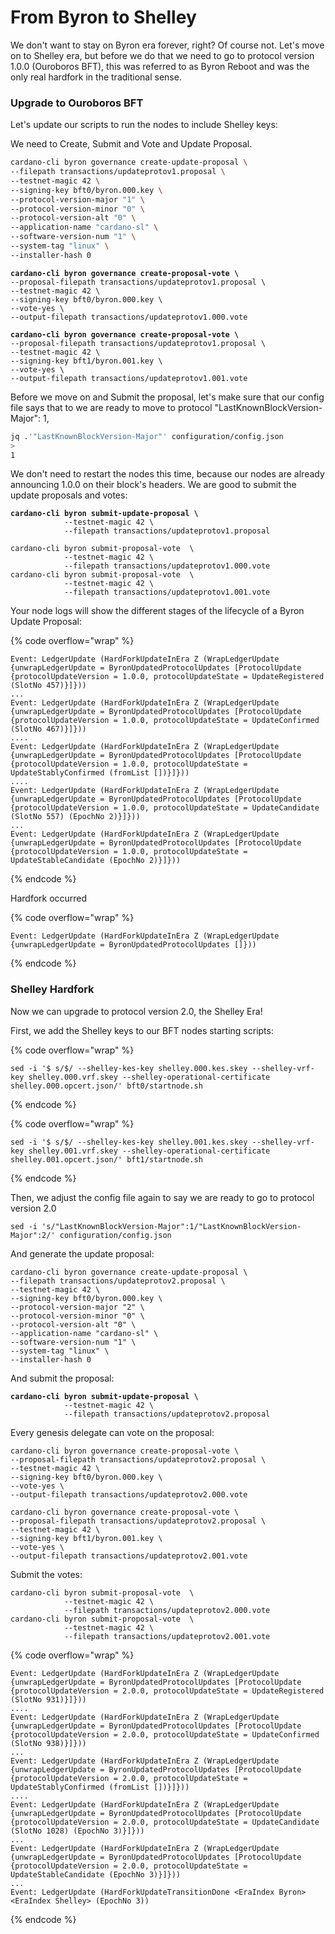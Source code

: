 # From Byron to Shelley

We don't want to stay on Byron era forever, right? Of course not. Let's move on to Shelley era, but before we do that we need to go to protocol version 1.0.0 (Ouroboros BFT),  this was referred to as Byron Reboot and was the only real hardfork in the traditional sense.&#x20;

### Upgrade to Ouroboros BFT&#x20;

Let's update our scripts to run the nodes to include Shelley keys:

We need to Create, Submit and Vote and Update Proposal.&#x20;

```bash
cardano-cli byron governance create-update-proposal \
--filepath transactions/updateprotov1.proposal \
--testnet-magic 42 \
--signing-key bft0/byron.000.key \
--protocol-version-major "1" \
--protocol-version-minor "0" \
--protocol-version-alt "0" \
--application-name "cardano-sl" \
--software-version-num "1" \
--system-tag "linux" \
--installer-hash 0
```

<pre class="language-bash"><code class="lang-bash"><strong>cardano-cli byron governance create-proposal-vote \
</strong>--proposal-filepath transactions/updateprotov1.proposal \
--testnet-magic 42 \
--signing-key bft0/byron.000.key \
--vote-yes \
--output-filepath transactions/updateprotov1.000.vote
</code></pre>

<pre class="language-bash"><code class="lang-bash"><strong>cardano-cli byron governance create-proposal-vote \
</strong>--proposal-filepath transactions/updateprotov1.proposal \
--testnet-magic 42 \
--signing-key bft1/byron.001.key \
--vote-yes \
--output-filepath transactions/updateprotov1.001.vote
</code></pre>

Before we move on and Submit the proposal, let's make sure that our config file says that to we are ready to move to protocol "LastKnownBlockVersion-Major": 1,

```bash
jq .'"LastKnownBlockVersion-Major"' configuration/config.json 
>
1
```

We don't need to restart the nodes this time, because our nodes are already announcing 1.0.0 on their block's headers. We are good to submit the update proposals and votes:

<pre class="language-bash"><code class="lang-bash"><strong>cardano-cli byron submit-update-proposal \
</strong>            --testnet-magic 42 \
            --filepath transactions/updateprotov1.proposal
</code></pre>

```
cardano-cli byron submit-proposal-vote  \
            --testnet-magic 42 \
            --filepath transactions/updateprotov1.000.vote
cardano-cli byron submit-proposal-vote  \
            --testnet-magic 42 \
            --filepath transactions/updateprotov1.001.vote
```

Your node logs will show the different stages of the lifecycle of a Byron Update Proposal:&#x20;

{% code overflow="wrap" %}
```
Event: LedgerUpdate (HardForkUpdateInEra Z (WrapLedgerUpdate {unwrapLedgerUpdate = ByronUpdatedProtocolUpdates [ProtocolUpdate {protocolUpdateVersion = 1.0.0, protocolUpdateState = UpdateRegistered (SlotNo 457)}]}))
...
Event: LedgerUpdate (HardForkUpdateInEra Z (WrapLedgerUpdate {unwrapLedgerUpdate = ByronUpdatedProtocolUpdates [ProtocolUpdate {protocolUpdateVersion = 1.0.0, protocolUpdateState = UpdateConfirmed (SlotNo 467)}]}))
....
Event: LedgerUpdate (HardForkUpdateInEra Z (WrapLedgerUpdate {unwrapLedgerUpdate = ByronUpdatedProtocolUpdates [ProtocolUpdate {protocolUpdateVersion = 1.0.0, protocolUpdateState = UpdateStablyConfirmed (fromList [])}]}))
....
Event: LedgerUpdate (HardForkUpdateInEra Z (WrapLedgerUpdate {unwrapLedgerUpdate = ByronUpdatedProtocolUpdates [ProtocolUpdate {protocolUpdateVersion = 1.0.0, protocolUpdateState = UpdateCandidate (SlotNo 557) (EpochNo 2)}]}))
...
Event: LedgerUpdate (HardForkUpdateInEra Z (WrapLedgerUpdate {unwrapLedgerUpdate = ByronUpdatedProtocolUpdates [ProtocolUpdate {protocolUpdateVersion = 1.0.0, protocolUpdateState = UpdateStableCandidate (EpochNo 2)}]}))
```
{% endcode %}

Hardfork occurred

{% code overflow="wrap" %}
```
Event: LedgerUpdate (HardForkUpdateInEra Z (WrapLedgerUpdate {unwrapLedgerUpdate = ByronUpdatedProtocolUpdates []}))
```
{% endcode %}

### Shelley Hardfork&#x20;

Now we can upgrade to protocol version 2.0, the Shelley Era!&#x20;

First, we add the Shelley keys to our BFT nodes starting scripts:&#x20;

{% code overflow="wrap" %}
```
sed -i '$ s/$/ --shelley-kes-key shelley.000.kes.skey --shelley-vrf-key shelley.000.vrf.skey --shelley-operational-certificate shelley.000.opcert.json/' bft0/startnode.sh
```
{% endcode %}

{% code overflow="wrap" %}
```
sed -i '$ s/$/ --shelley-kes-key shelley.001.kes.skey --shelley-vrf-key shelley.001.vrf.skey --shelley-operational-certificate shelley.001.opcert.json/' bft1/startnode.sh  
```
{% endcode %}

Then, we adjust the config file again to say we are ready to go to protocol version 2.0&#x20;

```
sed -i 's/"LastKnownBlockVersion-Major":1/"LastKnownBlockVersion-Major":2/' configuration/config.json
```

And generate the update proposal:

```
cardano-cli byron governance create-update-proposal \
--filepath transactions/updateprotov2.proposal \
--testnet-magic 42 \
--signing-key bft0/byron.000.key \
--protocol-version-major "2" \
--protocol-version-minor "0" \
--protocol-version-alt "0" \
--application-name "cardano-sl" \
--software-version-num "1" \
--system-tag "linux" \
--installer-hash 0
```

And submit the proposal:

<pre><code><strong>cardano-cli byron submit-update-proposal \
</strong>            --testnet-magic 42 \
            --filepath transactions/updateprotov2.proposal
</code></pre>

Every genesis delegate can vote on the proposal:

```
cardano-cli byron governance create-proposal-vote \
--proposal-filepath transactions/updateprotov2.proposal \
--testnet-magic 42 \
--signing-key bft0/byron.000.key \
--vote-yes \
--output-filepath transactions/updateprotov2.000.vote
```

```
cardano-cli byron governance create-proposal-vote \
--proposal-filepath transactions/updateprotov2.proposal \
--testnet-magic 42 \
--signing-key bft1/byron.001.key \
--vote-yes \
--output-filepath transactions/updateprotov2.001.vote
```

Submit the votes:

```
cardano-cli byron submit-proposal-vote  \
            --testnet-magic 42 \
            --filepath transactions/updateprotov2.000.vote
cardano-cli byron submit-proposal-vote  \
            --testnet-magic 42 \
            --filepath transactions/updateprotov2.001.vote
```

{% code overflow="wrap" %}
```
Event: LedgerUpdate (HardForkUpdateInEra Z (WrapLedgerUpdate {unwrapLedgerUpdate = ByronUpdatedProtocolUpdates [ProtocolUpdate {protocolUpdateVersion = 2.0.0, protocolUpdateState = UpdateRegistered (SlotNo 931)}]}))
....
Event: LedgerUpdate (HardForkUpdateInEra Z (WrapLedgerUpdate {unwrapLedgerUpdate = ByronUpdatedProtocolUpdates [ProtocolUpdate {protocolUpdateVersion = 2.0.0, protocolUpdateState = UpdateConfirmed (SlotNo 938)}]}))
...
Event: LedgerUpdate (HardForkUpdateInEra Z (WrapLedgerUpdate {unwrapLedgerUpdate = ByronUpdatedProtocolUpdates [ProtocolUpdate {protocolUpdateVersion = 2.0.0, protocolUpdateState = UpdateStablyConfirmed (fromList [])}]}))
....
Event: LedgerUpdate (HardForkUpdateInEra Z (WrapLedgerUpdate {unwrapLedgerUpdate = ByronUpdatedProtocolUpdates [ProtocolUpdate {protocolUpdateVersion = 2.0.0, protocolUpdateState = UpdateCandidate (SlotNo 1028) (EpochNo 3)}]}))
...
Event: LedgerUpdate (HardForkUpdateInEra Z (WrapLedgerUpdate {unwrapLedgerUpdate = ByronUpdatedProtocolUpdates [ProtocolUpdate {protocolUpdateVersion = 2.0.0, protocolUpdateState = UpdateStableCandidate (EpochNo 3)}]}))
...
Event: LedgerUpdate (HardForkUpdateTransitionDone <EraIndex Byron> <EraIndex Shelley> (EpochNo 3))

```
{% endcode %}
